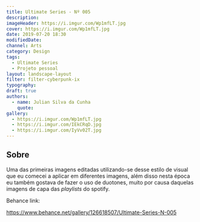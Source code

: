 ```yaml
---
title: Ultimate Series - Nº 005
description:
imageHeader: https://i.imgur.com/Wp1mfLT.jpg
cover: https://i.imgur.com/Wp1mfLT.jpg
date: 2019-07-20 18:30
modifiedDate:
channel: Arts
category: Design
tags:
  - Ultimate Series
  - Projeto pessoal
layout: landscape-layout
filter: filter-cyberpunk-ix
typography:
draft: true
authors:
  - name: Julian Silva da Cunha
    quote:
gallery:
  - https://i.imgur.com/Wp1mfLT.jpg
  - https://i.imgur.com/IEkCRqD.jpg
  - https://i.imgur.com/IyVv02T.jpg
---
```


## Sobre

Uma das primeiras imagens editadas utilizando-se desse estilo de visual que eu comecei a aplicar em diferentes imagens, além disso nesta época eu também gostava de fazer o uso de duotones, muito por causa daquelas imagens de capa das _playlists_ do spotify.

Behance link:

https://www.behance.net/gallery/126618507/Ultimate-Series-N-005
